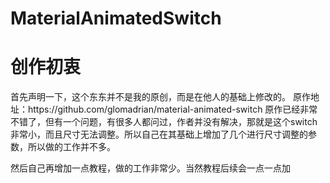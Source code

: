 # MaterialAnimatedSwitch
创作初衷
========
<p>首先声明一下，这个东东并不是我的原创，而是在他人的基础上修改的。
原作地址：https://github.com/glomadrian/material-animated-switch
原作已经非常不错了，但有一个问题，有很多人都问过，作者并没有解决，那就是这个switch非常小，而且尺寸无法调整。所以自己在其基础上增加了几个进行尺寸调整的参数，所以做的工作并不多。</p>
<p>然后自己再增加一点教程，做的工作非常少。当然教程后续会一点一点加</p>
